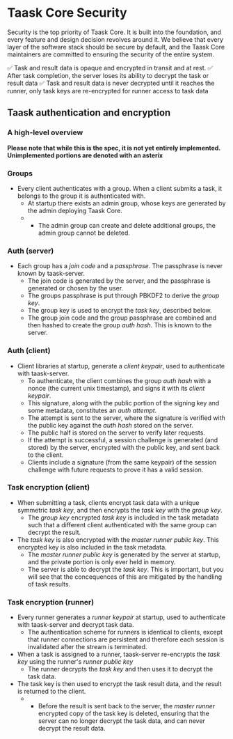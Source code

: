 # Taask Core Security

Security is the top priority of Taask Core. It is built into the foundation, and every feature and design decision revolves around it. We believe that every layer of the software stack should be secure by default, and the Taask Core maintainers are committed to ensuring the security of the entire system.

✅ Task and result data is opaque and encrypted in transit and at rest.
✅ After task completion, the server loses its ability to decrypt the task or result data
✅ Task and result data is never decrypted until it reaches the runner, only task keys are re-encrypted for runner access to task data

## Taask authentication and encryption
### A high-level overview

__Please note that while this is the spec, it is not yet entirely implemented. Unimplemented portions are denoted with an asterix__

### Groups
- Every client authenticates with a group. When a client submits a task, it belongs to the group it is authenticated with.
	- At startup there exists an admin group, whose keys are generated by the admin deploying Taask Core.
	- * The admin group can create and delete additional groups, the admin group cannot be deleted.

### Auth (server)
- Each group has a _join code_ and a _passphrase_. The passphrase is never known by taask-server.
	- The join code is generated by the server, and the passphrase is generated or chosen by the user.
	- The groups passphrase is put through PBKDF2 to derive the _group key_.
	- The group key is used to encrypt the _task key_, described below.
	- The group join code and the group passphrase are combined and then hashed to create the group _auth hash_. This is known to the server.

### Auth (client)
- Client libraries at startup, generate a _client keypair_, used to authenticate with taask-server.
	- To authenticate, the client combines the group _auth hash_ with a nonce (the current unix timestamp), and signs it with its _client keypair_.
	- This signature, along with the public portion of the signing key and some metadata, constitutes an _auth attempt_. 
	- The attempt is sent to the server, where the signature is verified with the public key against the _auth hash_ stored on the server.
	- The public half is stored on the server to verify later requests.
	- If the attempt is successful, a session challenge is generated (and stored) by the server, encrypted with the public key, and sent back to the client.
	- Clients include a signature (from the same keypair) of the session challenge with future requests to prove it has a valid session.

### Task encryption (client)
- When submitting a task, clients encrypt task data with a unique symmetric _task key_, and then encrypts the _task key_ with the _group key_.
	- The _group key_ encrypted _task key_ is included in the task metadata such that a different client authenticated with the same group can decrypt the result.
- The _task key_ is also encrypted with the _master runner public key_. This encrypted key is also included in the task metadata.
	- The _master runner public key_ is generated by the server at startup, and the private portion is only ever held in memory.
	- The server is able to decrypt the _task key_. This is important, but you will see that the concequences of this are mitigated by the handling of task results.

### Task encryption (runner)
- Every runner generates a _runner keypair_ at startup, used to authenticate with taask-server and decrypt task data.
	- The authentication scheme for runners is identical to clients, except that runner connections are persistent and therefore each session is invalidated after the stream is terminated.
- When a task is assigned to a runner, taask-server re-encrypts the _task key_ using the runner's _runner public key_
	- The runner decrypts the _task key_ and then uses it to decrypt the task data.
- The task key is then used to encrypt the task result data, and the result is returned to the client.
	- * Before the result is sent back to the server, the _master runner_ encrypted copy of the task key is deleted, ensuring that the server can no longer decrypt the task data, and can never decrypt the result data.
